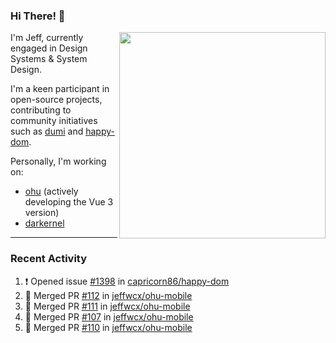 ### Hi There! 👋

[<img src="https://github-contribution-stats.vercel.app/api/?username=jeffwcx" align="right" width="330" />](https://github.com/jeffwcx)

I'm Jeff, currently engaged in Design Systems & System Design.

I'm a keen participant in open-source projects, contributing to community initiatives such as [dumi](https://github.com/umijs/dumi) and [happy-dom](https://github.com/capricorn86/happy-dom).

Personally, I'm working on: 
+ [ohu](https://github.com/jeffwcx/ohu-mobile) (actively developing the Vue 3 version)
+ [darkernel](https://github.com/darkernel)


----

### Recent Activity

<!--START_SECTION:activity-->
1. ❗ Opened issue [#1398](https://github.com/capricorn86/happy-dom/issues/1398) in [capricorn86/happy-dom](https://github.com/capricorn86/happy-dom)
2. 🎉 Merged PR [#112](https://github.com/jeffwcx/ohu-mobile/pull/112) in [jeffwcx/ohu-mobile](https://github.com/jeffwcx/ohu-mobile)
3. 🎉 Merged PR [#111](https://github.com/jeffwcx/ohu-mobile/pull/111) in [jeffwcx/ohu-mobile](https://github.com/jeffwcx/ohu-mobile)
4. 🎉 Merged PR [#107](https://github.com/jeffwcx/ohu-mobile/pull/107) in [jeffwcx/ohu-mobile](https://github.com/jeffwcx/ohu-mobile)
5. 🎉 Merged PR [#110](https://github.com/jeffwcx/ohu-mobile/pull/110) in [jeffwcx/ohu-mobile](https://github.com/jeffwcx/ohu-mobile)
<!--END_SECTION:activity-->
